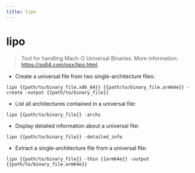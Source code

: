 ```yaml
---
title: lipo
---
```

# lipo

> Tool for handling Mach-O Universal Binaries.
> More information: <https://ss64.com/osx/lipo.html>.

- Create a universal file from two single-architecture files:

`lipo {{path/to/binary_file.x86_64}} {{path/to/binary_file.arm64e}} -create -output {{path/to/binary_file}}`

- List all architectures contained in a universal file:

`lipo {{path/to/binary_file}} -archs`

- Display detailed information about a universal file:

`lipo {{path/to/binary_file}} -detailed_info`

- Extract a single-architecture file from a universal file:

`lipo {{path/to/binary_file}} -thin {{arm64e}} -output {{path/to/binary_file.arm64e}}`
